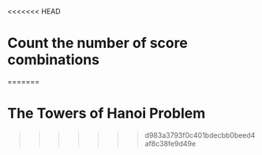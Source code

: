 <<<<<<< HEAD
# Count the number of score combinations 
=======
# The Towers of Hanoi Problem 
>>>>>>> d983a3793f0c401bdecbb0beed4af8c38fe9d49e
